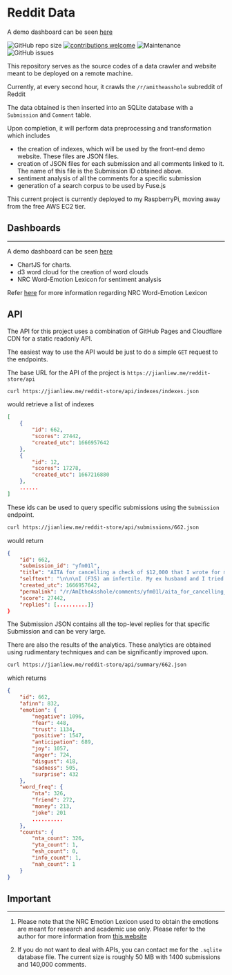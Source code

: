 # Reddit Data

A demo dashboard can be seen [here](https://jianliew.me/reddit-store)

![GitHub repo size](https://img.shields.io/github/repo-size/JianLoong/reddit-store)
[![contributions welcome](https://img.shields.io/badge/contributions-welcome-brightgreen.svg?style=square)](https://github.com/JianLoong/reddit-store/issues)
![Maintenance](https://img.shields.io/maintenance/yes/2022)
![GitHub issues](https://img.shields.io/github/issues/JianLoong/reddit-store)

This repository serves as the source codes of a data crawler and website meant to be deployed on a remote machine. 

Currently, at every second hour, it crawls the ``/r/amitheasshole`` subreddit of Reddit

The data obtained is then inserted into an SQLite database with a ``Submission`` and ``Comment`` table.

Upon completion, it will perform data preprocessing and transformation which includes

-  the creation of indexes, which will be used by the front-end demo website. These files are JSON files.
-  creation of JSON files for each submission and all comments linked to it. The name of this file is the Submission ID obtained above.
-  sentiment analysis of all the comments for a specific submission
-  generation of a search corpus to be used by Fuse.js

This current project is currently deployed to my RaspberryPi, moving away from the free AWS EC2 tier.

## Dashboards
---

A demo dashboard can be seen [here](https://jianliew.me/reddit-store)

- ChartJS for charts.
- d3 word cloud for the creation of word clouds
- NRC Word-Emotion Lexicon for sentiment analysis

Refer [here](http://saifmohammad.com/WebPages/NRC-Emotion-Lexicon.htm) for more information regarding NRC Word-Emotion Lexicon

## API

The API for this project uses a combination of GitHub Pages and Cloudflare CDN for a static readonly API. 

The easiest way to use the API  would be just to do a simple ``GET`` request to the endpoints.

The base URL for the API of the project is ``https://jianliew.me/reddit-store/api``

```sh
curl https://jianliew.me/reddit-store/api/indexes/indexes.json
```

would retrieve a list of indexes 

```json
[
    {
        "id": 662,
        "scores": 27442,
        "created_utc": 1666957642
    },
    {
        "id": 12,
        "scores": 17278,
        "created_utc": 1667216880
    },
    ......
]
```

These ids can be used to query specific submissions using the ``Submission`` endpoint.

```sh
curl https://jianliew.me/reddit-store/api/submissions/662.json
```

would return

```json
{
    "id": 662,
    "submission_id": "yfm01l",
    "title": "AITA for cancelling a check of $12,000 that I wrote for my infertile friend for her next IVF cycle over a joke?",
    "selftext": "\n\n\nI (F35) am infertile. My ex husband and I tried everything to have kids ...",
    "created_utc": 1666957642,
    "permalink": "/r/AmItheAsshole/comments/yfm01l/aita_for_cancelling_a_check_of_12000_that_i_wrote/",
    "score": 27442,
    "replies": [..........]}
}
```

The Submission JSON contains all the top-level replies for that specific Submission and can be very large.

There are also the results of the analytics. These analytics are obtained using rudimentary techniques and can be significantly improved upon.

```sh
curl https://jianliew.me/reddit-store/api/summary/662.json
```

which returns 

```json
{
    "id": 662,
    "afinn": 832,
    "emotion": {
        "negative": 1096,
        "fear": 448,
        "trust": 1134,
        "positive": 1547,
        "anticipation": 689,
        "joy": 1057,
        "anger": 724,
        "disgust": 418,
        "sadness": 505,
        "surprise": 432
    },
    "word_freq": {
        "nta": 326,
        "friend": 272,
        "money": 213,
        "joke": 201
        ..........
    },
    "counts": {
        "nta_count": 326,
        "yta_count": 1,
        "esh_count": 0,
        "info_count": 1,
        "nah_count": 1
    }
}
```

## Important
---

1. Please note that the NRC Emotion Lexicon used to obtain the emotions are meant for research and academic use only. Please refer to the author for more information from [this website](https://saifmohammad.com/WebPages/NRC-Emotion-Lexicon.htm)

2. If you do not want to deal with APIs, you can contact me for the ``.sqlite`` database file. The current size is roughly 50 MB with 1400 submissions  and 
140,000 comments.
